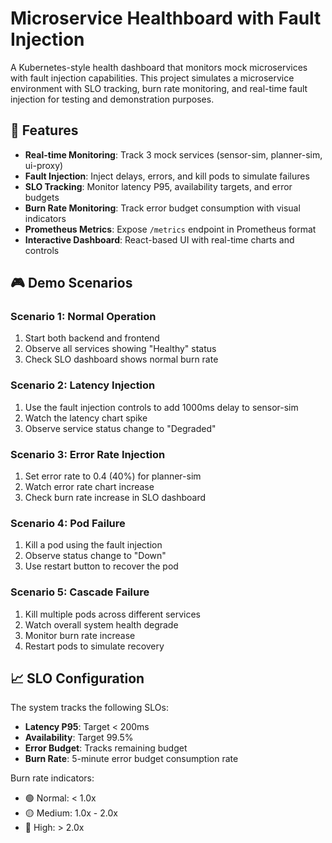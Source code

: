 # Microservice Healthboard with Fault Injection

A Kubernetes-style health dashboard that monitors mock microservices with fault injection capabilities. This project simulates a microservice environment with SLO tracking, burn rate monitoring, and real-time fault injection for testing and demonstration purposes.

## 🎯 Features

- **Real-time Monitoring**: Track 3 mock services (sensor-sim, planner-sim, ui-proxy)
- **Fault Injection**: Inject delays, errors, and kill pods to simulate failures
- **SLO Tracking**: Monitor latency P95, availability targets, and error budgets
- **Burn Rate Monitoring**: Track error budget consumption with visual indicators
- **Prometheus Metrics**: Expose `/metrics` endpoint in Prometheus format
- **Interactive Dashboard**: React-based UI with real-time charts and controls


## 🎮 Demo Scenarios

### Scenario 1: Normal Operation
1. Start both backend and frontend
2. Observe all services showing "Healthy" status
3. Check SLO dashboard shows normal burn rate

### Scenario 2: Latency Injection
1. Use the fault injection controls to add 1000ms delay to sensor-sim
2. Watch the latency chart spike
3. Observe service status change to "Degraded"

### Scenario 3: Error Rate Injection
1. Set error rate to 0.4 (40%) for planner-sim
2. Watch error rate chart increase
3. Check burn rate increase in SLO dashboard

### Scenario 4: Pod Failure
1. Kill a pod using the fault injection
2. Observe status change to "Down"
3. Use restart button to recover the pod

### Scenario 5: Cascade Failure
1. Kill multiple pods across different services
2. Watch overall system health degrade
3. Monitor burn rate increase
4. Restart pods to simulate recovery

## 📈 SLO Configuration

The system tracks the following SLOs:
- **Latency P95**: Target < 200ms
- **Availability**: Target 99.5%
- **Error Budget**: Tracks remaining budget
- **Burn Rate**: 5-minute error budget consumption rate

Burn rate indicators:
- 🟢 Normal: < 1.0x
- 🟡 Medium: 1.0x - 2.0x
- 🔴 High: > 2.0x

